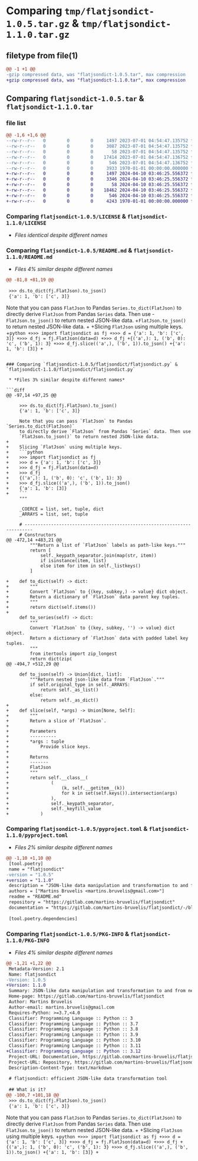 # Comparing `tmp/flatjsondict-1.0.5.tar.gz` & `tmp/flatjsondict-1.1.0.tar.gz`

## filetype from file(1)

```diff
@@ -1 +1 @@
-gzip compressed data, was "flatjsondict-1.0.5.tar", max compression
+gzip compressed data, was "flatjsondict-1.1.0.tar", max compression
```

## Comparing `flatjsondict-1.0.5.tar` & `flatjsondict-1.1.0.tar`

### file list

```diff
@@ -1,6 +1,6 @@
--rw-r--r--   0        0        0     1497 2023-07-01 04:54:47.135752 flatjsondict-1.0.5/LICENSE
--rw-r--r--   0        0        0     3087 2023-07-01 04:54:47.135752 flatjsondict-1.0.5/README.md
--rw-r--r--   0        0        0       58 2023-07-01 04:54:47.135752 flatjsondict-1.0.5/flatjsondict/__init__.py
--rw-r--r--   0        0        0    17414 2023-07-01 04:54:47.136752 flatjsondict-1.0.5/flatjsondict/flatjsondict.py
--rw-r--r--   0        0        0      546 2023-07-01 04:54:47.136752 flatjsondict-1.0.5/pyproject.toml
--rw-r--r--   0        0        0     3933 1970-01-01 00:00:00.000000 flatjsondict-1.0.5/PKG-INFO
+-rw-r--r--   0        0        0     1497 2024-04-10 03:46:25.556372 flatjsondict-1.1.0/LICENSE
+-rw-r--r--   0        0        0     3346 2024-04-10 03:46:25.556372 flatjsondict-1.1.0/README.md
+-rw-r--r--   0        0        0       58 2024-04-10 03:46:25.556372 flatjsondict-1.1.0/flatjsondict/__init__.py
+-rw-r--r--   0        0        0    18462 2024-04-10 03:46:25.556372 flatjsondict-1.1.0/flatjsondict/flatjsondict.py
+-rw-r--r--   0        0        0      546 2024-04-10 03:46:25.556372 flatjsondict-1.1.0/pyproject.toml
+-rw-r--r--   0        0        0     4243 1970-01-01 00:00:00.000000 flatjsondict-1.1.0/PKG-INFO
```

### Comparing `flatjsondict-1.0.5/LICENSE` & `flatjsondict-1.1.0/LICENSE`

 * *Files identical despite different names*

### Comparing `flatjsondict-1.0.5/README.md` & `flatjsondict-1.1.0/README.md`

 * *Files 4% similar despite different names*

```diff
@@ -81,8 +81,19 @@
 
 >>> ds.to_dict(fj.FlatJson).to_json()
 {'a': 1, 'b': ['c', 3]}
 ```
 
 Note that you can pass `FlatJson` to Pandas `Series.to_dict(FlatJson)` 
 to directly derive `FlatJson` from Pandas `Series` data. Then use
-`FlatJson.to_json()` to return nested JSON-like data.
+`FlatJson.to_json()` to return nested JSON-like data.
+
+Slicing `FlatJson` using multiple keys.
+```python
+>>> import flatjsondict as fj
+>>> d = {'a': 1, 'b': ['c', 3]}
+>>> d_fj = fj.FlatJson(data=d)
+>>> d_fj
+{('a',): 1, ('b', 0): 'c', ('b', 1): 3}
+>>> d_fj.slice(('a',), ('b', 1)).to_json()
+{'a': 1, 'b': [3]}
+```
```

### Comparing `flatjsondict-1.0.5/flatjsondict/flatjsondict.py` & `flatjsondict-1.1.0/flatjsondict/flatjsondict.py`

 * *Files 3% similar despite different names*

```diff
@@ -97,14 +97,25 @@
 
     >>> ds.to_dict(fj.FlatJson).to_json()
     {'a': 1, 'b': ['c', 3]}
 
     Note that you can pass `FlatJson` to Pandas `Series.to_dict(FlatJson)` 
     to directly derive `FlatJson` from Pandas `Series` data. Then use
     `FlatJson.to_json()` to return nested JSON-like data.
+
+    Slicing `FlatJson` using multiple keys.
+    ```python
+    >>> import flatjsondict as fj
+    >>> d = {'a': 1, 'b': ['c', 3]}
+    >>> d_fj = fj.FlatJson(data=d)
+    >>> d_fj
+    {('a',): 1, ('b', 0): 'c', ('b', 1): 3}
+    >>> d_fj.slice(('a',), ('b', 1)).to_json()
+    {'a': 1, 'b': [3]}
+    ```
     """
 
     _COERCE = list, set, tuple, dict
     _ARRAYS = list, set, tuple
 
     # -------------------------------------------------------------------------
     # Constructors
@@ -472,14 +483,21 @@
         """Return a list of `FlatJson` labels as path-like keys."""
         return [
             self._keypath_separator.join(map(str, item)) 
             if isinstance(item, list) 
             else item for item in self._listkeys()
         ]
 
+    def to_dict(self) -> dict:
+        """
+        Convert `FlatJson` to {(key, subkey,) -> value} dict object.
+        Return a dictionary of `FlatJson` data parent key tuples.
+        """
+        return dict(self.items())
+
     def to_series(self) -> dict:
         """
         Convert `FlatJson` to {(key, subkey, '') -> value} dict object.
         Return a dictionary of `FlatJson` data with padded label key tuples.
         """
         from itertools import zip_longest
         return dict(zip(
@@ -494,7 +512,29 @@
 
     def to_json(self) -> Union[dict, list]:
         """Return nested json-like data from `FlatJson`."""
         if self.original_type in self._ARRAYS:
             return self._as_list()
         else:
             return self._as_dict()
+
+    def slice(self, *args) -> Union[None, Self]:
+        """
+        Return a slice of `FlatJson`.
+
+        Parameters
+        ----------
+        *args : tuple
+            Provide slice keys.
+
+        Returns
+        -------
+        FlatJson
+        """
+        return self.__class__(
+                (
+                    (k, self.__getitem__(k)) 
+                    for k in set(self.keys()).intersection(args)
+                ),
+                self._keypath_separator,
+                self._keyfill_value
+            )
```

### Comparing `flatjsondict-1.0.5/pyproject.toml` & `flatjsondict-1.1.0/pyproject.toml`

 * *Files 2% similar despite different names*

```diff
@@ -1,10 +1,10 @@
 [tool.poetry]
 name = "flatjsondict"
-version = "1.0.5"
+version = "1.1.0"
 description = "JSON-like data manipulation and transformation to and from nested parent-child and flat label-value data items."
 authors = ["Martins Bruvelis <martins.bruvelis@gmail.com>"]
 readme = "README.md"
 repository = "https://gitlab.com/martins-bruvelis/flatjsondict"
 documentation = "https://gitlab.com/martins-bruvelis/flatjsondict/-/blob/main/README.md"
 
 [tool.poetry.dependencies]
```

### Comparing `flatjsondict-1.0.5/PKG-INFO` & `flatjsondict-1.1.0/PKG-INFO`

 * *Files 4% similar despite different names*

```diff
@@ -1,21 +1,22 @@
 Metadata-Version: 2.1
 Name: flatjsondict
-Version: 1.0.5
+Version: 1.1.0
 Summary: JSON-like data manipulation and transformation to and from nested parent-child and flat label-value data items.
 Home-page: https://gitlab.com/martins-bruvelis/flatjsondict
 Author: Martins Bruvelis
 Author-email: martins.bruvelis@gmail.com
 Requires-Python: >=3.7,<4.0
 Classifier: Programming Language :: Python :: 3
 Classifier: Programming Language :: Python :: 3.7
 Classifier: Programming Language :: Python :: 3.8
 Classifier: Programming Language :: Python :: 3.9
 Classifier: Programming Language :: Python :: 3.10
 Classifier: Programming Language :: Python :: 3.11
+Classifier: Programming Language :: Python :: 3.12
 Project-URL: Documentation, https://gitlab.com/martins-bruvelis/flatjsondict/-/blob/main/README.md
 Project-URL: Repository, https://gitlab.com/martins-bruvelis/flatjsondict
 Description-Content-Type: text/markdown
 
 # flatjsondict: efficient JSON-like data transformation tool
 
 ## What is it?
@@ -100,7 +101,18 @@
 >>> ds.to_dict(fj.FlatJson).to_json()
 {'a': 1, 'b': ['c', 3]}
 ```
 
 Note that you can pass `FlatJson` to Pandas `Series.to_dict(FlatJson)` 
 to directly derive `FlatJson` from Pandas `Series` data. Then use
 `FlatJson.to_json()` to return nested JSON-like data.
+
+Slicing `FlatJson` using multiple keys.
+```python
+>>> import flatjsondict as fj
+>>> d = {'a': 1, 'b': ['c', 3]}
+>>> d_fj = fj.FlatJson(data=d)
+>>> d_fj
+{('a',): 1, ('b', 0): 'c', ('b', 1): 3}
+>>> d_fj.slice(('a',), ('b', 1)).to_json()
+{'a': 1, 'b': [3]}
+```
```

